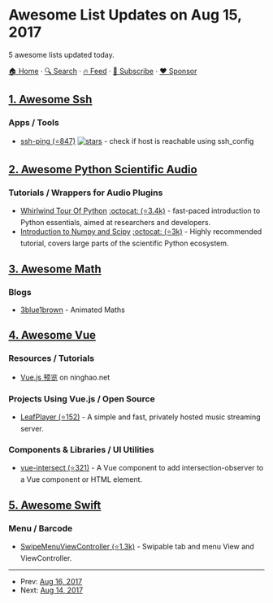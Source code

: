 # Awesome List Updates on Aug 15, 2017

5 awesome lists updated today.

[🏠 Home](/README.md) · [🔍 Search](https://www.trackawesomelist.com/search/) · [🔥 Feed](https://www.trackawesomelist.com/rss.xml) · [📮 Subscribe](https://trackawesomelist.us17.list-manage.com/subscribe?u=d2f0117aa829c83a63ec63c2f&id=36a103854c) · [❤️  Sponsor](https://github.com/sponsors/theowenyoung)



## [1. Awesome Ssh](/content/moul/awesome-ssh/README.md)

### Apps / Tools

*   [ssh-ping (⭐847)](https://github.com/vaporup/ssh-tools) [![stars](https://img.shields.io/github/stars/vaporup/ssh-tools.svg?style=social\&label=stars)](https://github.com/vaporup/ssh-tools) - check if host is reachable using ssh\_config

## [2. Awesome Python Scientific Audio](/content/faroit/awesome-python-scientific-audio/README.md)

### Tutorials / Wrappers for Audio Plugins

*   [Whirlwind Tour Of Python](https://jakevdp.github.io/WhirlwindTourOfPython/) [:octocat: (⭐3.4k)](https://github.com/jakevdp/WhirlwindTourOfPython) - fast-paced introduction to Python essentials, aimed at researchers and developers.
*   [Introduction to Numpy and Scipy](http://www.scipy-lectures.org/index.html) [:octocat: (⭐3k)](https://github.com/scipy-lectures/scipy-lecture-notes) - Highly recommended tutorial, covers large parts of the scientific Python ecosystem.

## [3. Awesome Math](/content/rossant/awesome-math/README.md)

### Blogs

*   [3blue1brown](https://www.3blue1brown.com/) - Animated Maths

## [4. Awesome Vue](/content/vuejs/awesome-vue/README.md)

### Resources / Tutorials

*   [Vue.js 预览](https://ninghao.net/course/4256) on ninghao.net

### Projects Using Vue.js / Open Source

*   [LeafPlayer (⭐152)](https://github.com/paulschwoerer/leafplayer) - A simple and fast, privately hosted music streaming server.

### Components & Libraries / UI Utilities

*   [vue-intersect (⭐321)](https://github.com/heavyy/vue-intersect) - A Vue component to add intersection-observer to a Vue component or HTML element.

## [5. Awesome Swift](/content/matteocrippa/awesome-swift/README.md)

### Menu / Barcode

*   [SwipeMenuViewController (⭐1.3k)](https://github.com/yysskk/SwipeMenuViewController) - Swipable tab and menu View and ViewController.

---

- Prev: [Aug 16, 2017](/content/2017/08/16/README.md)
- Next: [Aug 14, 2017](/content/2017/08/14/README.md)